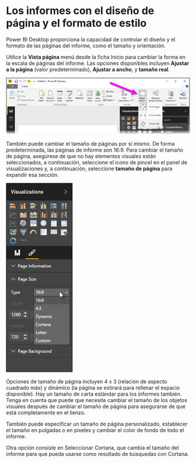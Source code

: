 <properties
   pageTitle="Diseño de página y el formato"
   description="Mostrar los informes y paneles cómo desea"
   services="powerbi"
   documentationCenter=""
   authors="davidiseminger"
   manager="mblythe"
   backup=""
   editor=""
   tags=""
   qualityFocus="no"
   qualityDate=""
   featuredVideoId="5tg-OXzxe2g"
   featuredVideoThumb=""
   courseDuration="5m"/>

<tags
   ms.service="powerbi"
   ms.devlang="NA"
   ms.topic="get-started-article"
   ms.tgt_pltfrm="NA"
   ms.workload="powerbi"
   ms.date="09/29/2016"
   ms.author="davidi"/>

# Los informes con el diseño de página y el formato de estilo

Power BI Desktop proporciona la capacidad de controlar el diseño y el formato de las páginas del informe, como el tamaño y orientación.

Utilice la **Vista página** menú desde la ficha Inicio para cambiar la forma en la escala de páginas del informe. Las opciones disponibles incluyen **Ajustar a la página** (valor predeterminado), **Ajustar a ancho**, y **tamaño real**.

![](media/powerbi-learning-3-11-page-layout-formatting/3-11_1.png)

También puede cambiar el tamaño de páginas por sí mismo. De forma predeterminada, las páginas de informe son 16:9. Para cambiar el tamaño de página, asegúrese de que no hay elementos visuales están seleccionados, a continuación, seleccione el icono de pincel en el panel de visualizaciones y, a continuación, seleccione **tamaño de página** para expandir esa sección.

![](media/powerbi-learning-3-11-page-layout-formatting/3-11_2.png)

Opciones de tamaño de página incluyen 4 x 3 (relación de aspecto cuadrado más) y dinámico (la página se estirará para rellenar el espacio disponible). Hay un tamaño de carta estándar para los informes también. Tenga en cuenta que puede que necesite cambiar el tamaño de los objetos visuales después de cambiar el tamaño de página para asegurarse de que está completamente en el lienzo.

También puede especificar un tamaño de página personalizado, establecer el tamaño en pulgadas o en píxeles y cambiar el color de fondo de todo el informe.

Otra opción consiste en Seleccionar Cortana, que cambia el tamaño del informe para que pueda usarse como resultado de búsquedas con Cortana.
